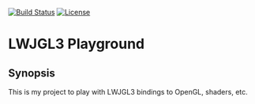 [![Build Status](https://travis-ci.org/YKiselev/lwjgl3-playground.svg?branch=master)](https://travis-ci.org/YKiselev/lwjgl3-playground)
[![License](https://img.shields.io/badge/license-Apache%202.0-blue.svg)](https://www.apache.org/licenses/LICENSE-2.0)

# LWJGL3 Playground
## Synopsis

This is my project to play with LWJGL3 bindings to OpenGL, shaders, etc.

